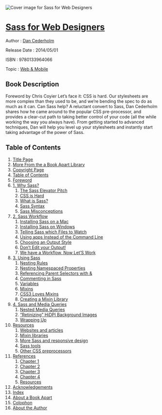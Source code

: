 ![Cover image for Sass for Web Designers](https://imgdetail.ebookreading.net/cover/cover/web_mobile/EB9780133964066.jpg)

[Sass for Web Designers](https://ebookreading.net/view/book/Sass+for+Web+Designers-EB9780133964066_1.html "Sass for Web Designers")
====================================================================================================================

Author : [Dan Cederholm](https://ebookreading.net/search/author/Dan+Cederholm)

Release Date : 2014/05/01

ISBN : 9780133964066

Topic : [Web & Mobile](https://ebookreading.net/search/category/web-mobile)

Book Description
-----------------

Foreword by Chris Coyier
Let’s face it: CSS is hard. Our stylesheets are more complex than they used to be, and we’re bending the spec to do as much as it can. Can Sass help?
A reluctant convert to Sass, Dan Cederholm shares how he came around to the popular CSS pre-processor, and provides a clear-cut path to taking better control of your code (all the while working the way you always have). From getting started to advanced techniques, Dan will help you level up your stylesheets and instantly start taking advantage of the power of Sass.
              
Table of Contents
-----------------

1. [Title Page](https://ebookreading.net/view/book/Sass+for+Web+Designers-EB9780133964066_2.html)
1. [More From the a Book Apart Library](https://ebookreading.net/view/book/Sass+for+Web+Designers-EB9780133964066_4.html)
1. [Copyright Page](https://ebookreading.net/view/book/Sass+for+Web+Designers-EB9780133964066_5.html)
1. [Table of Contents](https://ebookreading.net/view/book/Sass+for+Web+Designers-EB9780133964066_6.html)
1. [Foreword](https://ebookreading.net/view/book/Sass+for+Web+Designers-EB9780133964066_7.html)
1. [1. Why Sass?](https://ebookreading.net/view/book/Sass+for+Web+Designers-EB9780133964066_0.html)
    1. [The Sass Elevator Pitch](https://ebookreading.net/view/book/Sass+for+Web+Designers-EB9780133964066_0.html#ch01lev1sec1)
    1. [CSS is Hard](https://ebookreading.net/view/book/Sass+for+Web+Designers-EB9780133964066_0.html#ch01lev1sec2)
    1. [What is Sass?](https://ebookreading.net/view/book/Sass+for+Web+Designers-EB9780133964066_0.html#ch01lev1sec3)
    1. [Sass Syntax](https://ebookreading.net/view/book/Sass+for+Web+Designers-EB9780133964066_0.html#ch01lev1sec4)
    1. [Sass Misconceptions](https://ebookreading.net/view/book/Sass+for+Web+Designers-EB9780133964066_0.html#ch01lev1sec5)
1. [2. Sass Workflow](https://ebookreading.net/view/book/Sass+for+Web+Designers-EB9780133964066_8.html)
    1. [Installing Sass on a Mac](https://ebookreading.net/view/book/Sass+for+Web+Designers-EB9780133964066_8.html#ch02lev1sec1)
    1. [Installing Sass on Windows](https://ebookreading.net/view/book/Sass+for+Web+Designers-EB9780133964066_8.html#ch02lev1sec2)
    1. [Telling Sass which Files to Watch](https://ebookreading.net/view/book/Sass+for+Web+Designers-EB9780133964066_8.html#ch02lev1sec3)
    1. [Using apps Instead of the Command Line](https://ebookreading.net/view/book/Sass+for+Web+Designers-EB9780133964066_8.html#ch02lev1sec4)
    1. [Choosing an Output Style](https://ebookreading.net/view/book/Sass+for+Web+Designers-EB9780133964066_8.html#ch02lev1sec5)
    1. [Don’t Edit your Output!](https://ebookreading.net/view/book/Sass+for+Web+Designers-EB9780133964066_8.html#ch02lev1sec6)
    1. [We have a Workflow, Now Let’S Work](https://ebookreading.net/view/book/Sass+for+Web+Designers-EB9780133964066_8.html#ch02lev1sec7)
1. [3. Using Sass](https://ebookreading.net/view/book/Sass+for+Web+Designers-EB9780133964066_9.html)
    1. [Nesting Rules](https://ebookreading.net/view/book/Sass+for+Web+Designers-EB9780133964066_9.html#ch03lev1sec1)
    1. [Nesting Namespaced Properties](https://ebookreading.net/view/book/Sass+for+Web+Designers-EB9780133964066_9.html#ch03lev1sec2)
    1. [Referencing Parent Selectors with &amp;](https://ebookreading.net/view/book/Sass+for+Web+Designers-EB9780133964066_9.html#ch03lev1sec3)
    1. [Commenting in Sass](https://ebookreading.net/view/book/Sass+for+Web+Designers-EB9780133964066_9.html#ch03lev1sec4)
    1. [Variables](https://ebookreading.net/view/book/Sass+for+Web+Designers-EB9780133964066_9.html#ch03lev1sec5)
    1. [Mixins](https://ebookreading.net/view/book/Sass+for+Web+Designers-EB9780133964066_9.html#ch03lev1sec6)
    1. [CSS3 Loves Mixins](https://ebookreading.net/view/book/Sass+for+Web+Designers-EB9780133964066_9.html#ch03lev1sec7)
    1. [Creating a Mixin Library](https://ebookreading.net/view/book/Sass+for+Web+Designers-EB9780133964066_9.html#ch03lev1sec8)
1. [4. Sass and Media Queries](https://ebookreading.net/view/book/Sass+for+Web+Designers-EB9780133964066_10.html)
    1. [Nested Media Queries](https://ebookreading.net/view/book/Sass+for+Web+Designers-EB9780133964066_10.html#ch04lev1sec1)
    1. [“Retinizing” HiDPI Background Images](https://ebookreading.net/view/book/Sass+for+Web+Designers-EB9780133964066_10.html#ch04lev1sec2)
    1. [Wrapping Up](https://ebookreading.net/view/book/Sass+for+Web+Designers-EB9780133964066_10.html#ch04lev1sec3)
1. [Resources](https://ebookreading.net/view/book/Sass+for+Web+Designers-EB9780133964066_11.html)
    1. [Websites and articles](https://ebookreading.net/view/book/Sass+for+Web+Designers-EB9780133964066_11.html#app01lev1sec1)
    1. [Mixin libraries](https://ebookreading.net/view/book/Sass+for+Web+Designers-EB9780133964066_11.html#app01lev1sec2)
    1. [More Sass and responsive design](https://ebookreading.net/view/book/Sass+for+Web+Designers-EB9780133964066_11.html#app01lev1sec3)
    1. [Sass tools](https://ebookreading.net/view/book/Sass+for+Web+Designers-EB9780133964066_11.html#app01lev1sec4)
    1. [Other CSS preprocessors](https://ebookreading.net/view/book/Sass+for+Web+Designers-EB9780133964066_11.html#app01lev1sec5)
1. [References](https://ebookreading.net/view/book/Sass+for+Web+Designers-EB9780133964066_12.html)
    1. [Chapter 1](https://ebookreading.net/view/book/Sass+for+Web+Designers-EB9780133964066_12.html#app02lev1sec1)
    1. [Chapter 2](https://ebookreading.net/view/book/Sass+for+Web+Designers-EB9780133964066_12.html#app02lev1sec2)
    1. [Chapter 3](https://ebookreading.net/view/book/Sass+for+Web+Designers-EB9780133964066_12.html#app02lev1sec3)
    1. [Chapter 4](https://ebookreading.net/view/book/Sass+for+Web+Designers-EB9780133964066_12.html#app02lev1sec4)
    1. [Resources](https://ebookreading.net/view/book/Sass+for+Web+Designers-EB9780133964066_12.html#app02lev1sec5)
1. [Acknowledgements](https://ebookreading.net/view/book/Sass+for+Web+Designers-EB9780133964066_14.html)
1. [Index](https://ebookreading.net/view/book/Sass+for+Web+Designers-EB9780133964066_15.html)
1. [About a Book Apart](https://ebookreading.net/view/book/Sass+for+Web+Designers-EB9780133964066_0.html)
1. [Colophon](https://ebookreading.net/view/book/Sass+for+Web+Designers-EB9780133964066_16.html)
1. [About the Author](https://ebookreading.net/view/book/Sass+for+Web+Designers-EB9780133964066_18.html)

